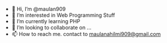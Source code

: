 - 👋 Hi, I’m @maulan909
- 👀 I’m interested in Web Programming Stuff
- 🌱 I’m currently learning PHP
- 💞️ I’m looking to collaborate on ...
- 📫 How to reach me. contact to maulanahilmi909@gmail.com

<!---
maulan909/maulan909 is a ✨ special ✨ repository because its `README.md` (this file) appears on your GitHub profile.
You can click the Preview link to take a look at your changes.
--->
